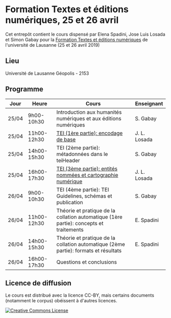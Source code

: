 # Formation Textes et éditions numériques, 25 et 26 avril

Cet entrepôt contient le cours dispensé par Elena Spadini, Jose Luis Losada et Simon Gabay pour la [Formation Textes et éditions numériques](https://agenda.unil.ch/display?id=1549376133695) de l'université de Lausanne (25 et 26 avril 2019)

## Lieu

Université de Lausanne
Géopolis - 2153

## Programme


| Jour | Heure | Cours | Enseignant |
|---|---|---|---|
| 25/04 | 9h00-10h30 | Introduction aux humanités numériques et aux éditions numériques | S. Gabay |
| 25/04 | 11h00-12h30 | [TEI (1ère partie): encodage de base](https://github.com/editio/workshop_tei_swiss) | J. L. Losada |
| 25/04 | 14h00-15h30 | TEI (2ème partie): métadonnées dans le teiHeader | S. Gabay |
| 25/04 | 16h00-17h30 | [TEI (3ème partie): entités nommées et cartographie numérique](https://github.com/editio/workshop_tei_swiss) | J. L. Losada |
| 26/04 | 9h00-10h30 | TEI (4ème partie): TEI Guidelines, schémas et publication | S. Gabay |
| 26/04 | 11h00-12h30 | Théorie et pratique de la collation automatique (1ère partie): concepts et traitements | E. Spadini |
| 26/04 | 14h00-15h30 | Théorie et pratique de la collation automatique (2ème partie): formats et résultats | E. Spadini |
| 26/04 | 16h00-17h30 | Questions et conclusions |  |


## Licence de diffusion

Le cours est distribué avec la licence CC-BY, mais certains documents (notamment le corpus) obéissent à d'autres licences.


<a rel="license" href="https://creativecommons.org/licenses/by/2.0"><img alt="Creative Commons License" style="border-width:0" src="https://i.creativecommons.org/l/by/2.0/88x31.png" /></a><br />
